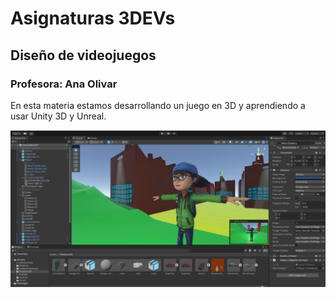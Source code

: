 # Asignaturas 3DEVs

## Diseño de videojuegos

### Profesora: Ana Olivar

En esta materia estamos desarrollando un juego en 3D y aprendiendo a usar Unity 3D y Unreal.

![Imagen Diseño de Videojuegos](../assets/videojuegos.png)
